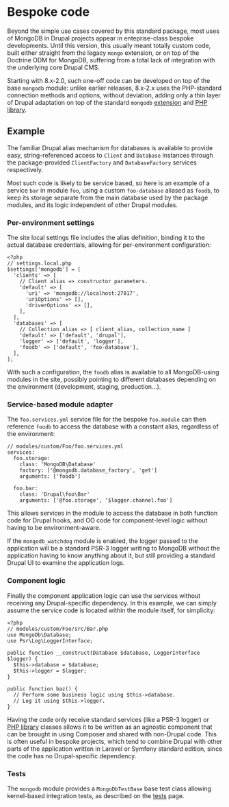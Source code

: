 # Bespoke code

Beyond the simple use cases covered by this standard package, most uses of
MongoDB in Drupal projects appear in enteprise-class bespoke developments. Until
this version, this usually meant totally custom code, built either straight from
the legacy `mongo` extension, or on top of the Doctrine ODM for MongoDB,
suffering from a total lack of integration with the underlying core Drupal CMS.

Starting with 8.x-2.0, such one-off code can be developed on top of the base
`mongodb` module: unlike earlier releases, 8.x-2.x uses the PHP-standard
connection methods and options, without deviation, adding only a thin layer of
Drupal adaptation on top of the standard `mongodb` [extension] and
[PHP library].

[extension]: http://php.net/mongodb
[PHP library]: http://mongodb.github.io/mongo-php-library/


## Example

The familiar Drupal alias mechanism for databases is available to provide easy,
string-referenced access to `Client` and `Database` instances through the
package-provided `ClientFactory` and `DatabaseFactory` services respectively.

Most such code is likely to be service based, so here is an example of a service
`bar` in module `foo`, using a custom `foo-database` aliased as `foodb`, to keep
its storage separate from the main database used by the package modules, and its
logic independent of other Drupal modules.


### Per-environment settings

The site local settings file includes the alias definition, binding it to the
actual database credentials, allowing for per-environment configuration:

    <?php
    // settings.local.php
    $settings['mongodb'] = [
      'clients' => [
        // Client alias => constructor parameters.
        'default' => [
          'uri' => 'mongodb://localhost:27017',
          'uriOptions' => [],
          'driverOptions' => [],
        ],
      ],
      'databases' => [
        // Collection alias => [ client_alias, collection_name ]
        'default' => ['default', 'drupal'],
        'logger' => ['default', 'logger'],
        'foodb' => ['default', 'foo-database'],
      ],
    ];

With such a configuration, the `foodb` alias is available to all MongoDB-using
modules in the site, possibly pointing to different databases depending on the
environment (development, staging, production...).


### Service-based module adapter

The `foo.services.yml` service file for the bespoke `foo.module` can then
reference `foodb` to access the database with a constant alias, regardless
of the environment:

    // modules/custom/Foo/foo.services.yml
    services:
      foo.storage:
        class: 'MongoDB\Database'
        factory: ['@mongodb.database_factory', 'get']
        arguments: ['foodb']

      foo.bar:
        class: 'Drupal\foo\Bar'
        arguments: ['@foo.storage', '$logger.channel.foo']

This allows services in the module to access the database in both function code
for Drupal hooks, and OO code for component-level logic without having to be
environment-aware.

If the `mongodb_watchdog` module is enabled, the logger passed to the
application will be a standard PSR-3 logger writing to MongoDB without the
application having to know anything about it, but still providing a standard
Drupal UI to examine the application logs.


### Component logic

Finally the component application logic can use the services without receiving
any Drupal-specific dependency. In this example, we can simply assume the
service code is located within the module itself, for simplicity:

    <?php
    // modules/custom/Foo/src/Bar.php
    use MongoDb\Database;
    use Psr\Log\LoggerInterface;

    public function __construct(Database $database, LoggerInterface $logger) {
      $this->database = $database;
      $this->logger = $logger;
    }

    public function baz() {
      // Perform some business logic using $this->database.
      // Log it using $this->logger.
    }

Having the code only receive standard services (like a PSR-3 logger) or
[PHP library] classes allows it to be written as an agnostic component that can
be brought in using Composer and shared with non-Drupal code. This is often
useful in bespoke projects, which tend to combine Drupal with other parts of the
application written in Laravel or Symfony standard edition, since the code has
no Drupal-specific dependency.


### Tests

The `mongodb` module provides a `MongoDbTestBase` base test class allowing
kernel-based integration tests, as described on the [tests] page.

[tests]: /tests

